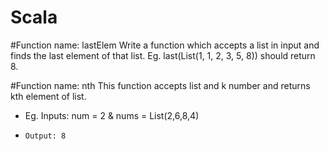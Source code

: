 # Scala

#Function name: lastElem
Write a function which accepts a list in input and finds the last element of that list. 
Eg. last(List(1, 1, 2, 3, 5, 8)) should return 8.

#Function name: nth
This function accepts list and k number and returns kth element of list.
 * Eg. Inputs: num = 2 & nums = List(2,6,8,4)
 *     Output: 8
